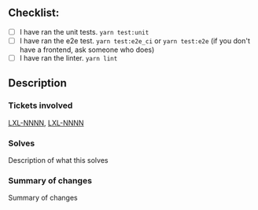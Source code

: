 ## Checklist:
- [ ] I have ran the unit tests. `yarn test:unit`
- [ ] I have ran the e2e test. `yarn test:e2e_ci` or `yarn test:e2e` (if you don't have a frontend, ask someone who does)
- [ ] I have ran the linter. `yarn lint`

## Description

### Tickets involved
[LXL-NNNN](https://jira.kb.se/browse/LXL-NNNN), [LXL-NNNN](https://jira.kb.se/browse/LXL-NNNN)

### Solves

Description of what this solves

### Summary of changes

Summary of changes
